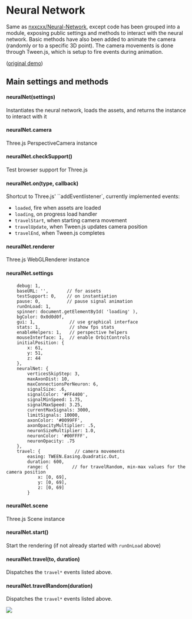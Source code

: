 # Neural Network

Same as [nxxcxx/Neural-Network](https://github.com/nxxcxx/Neural-Network), except code has been grouped into a module,
exposing public settings and methods to interact with the neural network. Basic methods have also been added 
to animate the camera (randomly or to a specific 3D point). The camera movements is done through Tween.js, which
is setup to fire events during animation.

([original demo](http://nxxcxx.github.io/Neural-Network/))  

## Main settings and methods

#### neuralNet(settings)

Instantiates the neural network, loads the assets, and returns the instance to interact with it

#### neuralNet.camera

Three.js PerspectiveCamera instance

#### neuralNet.checkSupport()

Test browser support for Three.js

#### neuralNet.on(type, callback)

Shortcut to Three.js' ``addEventlistener`, currently implemented events:
- ``loaded``, fire when assets are loaded
- ``loading``, on progress load handler
- ``travelStart``, when starting camera movement
- ``travelUpdate``, when Tween.js updates camera position
- ``travelEnd``, when Tween.js completes

#### neuralNet.renderer

Three.js WebGLRenderer instance

#### neuralNet.settings

```
    debug: 1,
    baseURL: '',       // for assets
    testSupport: 0,    // on instantiation
    pause: 0,          // pause signal animation
    runOnLoad: 1,
    spinner: document.getElementById( 'loading' ),
    bgColor: 0x0d0d0f,
    gui: 1,             // use graphical interface
    stats: 1,           // show fps stats
    enableHelpers: 1,   // perspective helpers
    mouseInterface: 1,  // enable OrbitControls
    initialPosition: {
        x: 61,
        y: 51,
        z: 44
    },
    neuralNet: {
        verticesSkipStep: 3,
        maxAxonDist: 10,
        maxConnectionsPerNeuron: 6,
        signalSize: .6,
        signalColor: '#FF4400',
        signalMinSpeed: 1.75,
        signalMaxSpeed: 3.25,
        currentMaxSignals: 3000,
        limitSignals: 10000,
        axonColor: '#0099FF',
        axonOpacityMultiplier: .5,
        neuronSizeMultiplier: 1.0,
        neuronColor: '#00FFFF',
        neuronOpacity: .75
    },
    travel: {             // camera movements
        easing: TWEEN.Easing.Quadratic.Out,
        duration: 600,
        range: {         // for travelRandom, min-max values for the camera position
            x: [0, 69],
            y: [0, 69],
            z: [0, 69]
        }
```

#### neuralNet.scene

Three.js Scene instance

#### neuralNet.start()

Start the rendering (if not already started with ``runOnLoad`` above)

#### neuralNet.travel(to, duration)

Dispatches the ``travel*`` events listed above.

#### neuralNet.travelRandom(duration)

Dispatches the ``travel*`` events listed above.
  
  
![](https://raw.githubusercontent.com/nxxcxx/Neural-Network/gh-pages/screenshot.jpg)
